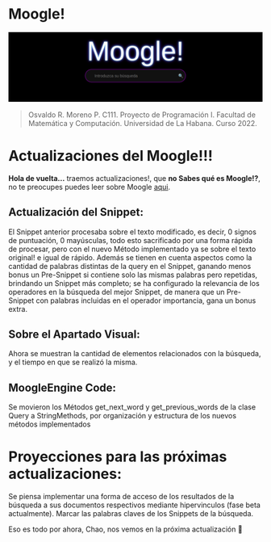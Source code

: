 # Moogle!

![](moogle.png)

>   Osvaldo R. Moreno P. C111. Proyecto de Programación I. Facultad de Matemática y Computación. Universidad de La Habana. Curso 2022. 

# Actualizaciones del Moogle!!!
 **Hola de vuelta...** traemos actualizaciones!, que **no Sabes qué es Moogle!?**, no te preocupes
 puedes leer sobre Moogle [aqui](ReadmeMoogleInfo.md).


## Actualización del Snippet:
El Snippet anterior procesaba sobre el texto modificado, es decir, 0 signos de puntuación, 0 mayúsculas, todo esto sacrificado por una forma rápida de procesar, pero con el nuevo Método implementado ya se sobre el texto original! e igual de rápido. Además se tienen en cuenta aspectos como la cantidad de palabras distintas de la query en el Snippet, ganando menos bonus un Pre-Snippet si contiene solo las mismas palabras pero repetidas, brindando un Snippet más completo; se ha configurado la relevancia de los operadores en la búsqueda del mejor Snippet, de manera que un Pre-Snippet con palabras incluidas en el operador importancia, gana un bonus extra.
 
## Sobre el Apartado Visual:
Ahora se muestran la cantidad de elementos relacionados con la búsqueda, y el tiempo en que se realizó la misma.

## MoogleEngine Code:
Se movieron los Métodos get_next_word y get_previous_words de la clase Query a StringMethods, por organización y estructura de los nuevos métodos implementados

# Proyecciones para las próximas actualizaciones:
Se piensa implementar una forma de acceso de los resultados de la búsqueda a sus documentos respectivos mediante hipervinculos (fase beta actualmente).
Marcar las palabras claves de los Snippets de la búsqueda.


Eso es todo por ahora, Chao, nos vemos en la próxima actualización 🖖